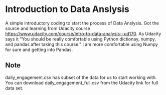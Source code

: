 # Introduction to Data Anslysis
A simple introductory coding to start the process of Data Anslysis. Got the source and learning from Udacity course https://www.udacity.com/course/intro-to-data-analysis--ud170. 
As Udacity says it "You should be really comfortable using Python dictionay, numpy, and pandas after taking this course." 
I am more comfortable using Numpy for sure and getting into Pandas.

## Note
daily_engagement.csv has subset of the data for us to start working with.
You can download daily_engagement_full.csv from the Udacity link for full data set.
